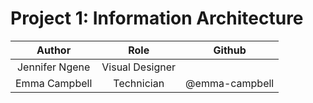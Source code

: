 # Project 1: Information Architecture

|Author|Role|Github|
|:---:|:---:|:---:|
|Jennifer Ngene|Visual Designer||
|Emma Campbell|Technician|@emma-campbell|


